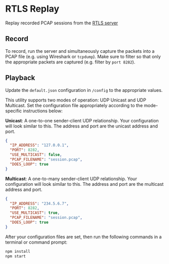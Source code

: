 # RTLS Replay
Replay recorded PCAP sessions from the [RTLS server](http://github.com/local-projects/lp.rtls-server)

## Record
To record, run the server and simultaneously capture the packets into a PCAP file (e.g. using Wireshark or `tcpdump`).
Make sure to filter so that only the appropriate packets are captured (e.g. filter by `port 8282`).

## Playback
Update the `default.json` configuration in `/config` to the appropriate values.

This utility supports two modes of operation: UDP Unicast and UDP Multicast. Set the configuration file appropriately according to the mode-specific instructions below:

**Unicast**: A one-to-one sender-client UDP relationship. Your configuration will look similar to this. The address and port are the unicast address and port.

```json
{
  "IP_ADDRESS": "127.0.0.1",
  "PORT": 8282,
  "USE_MULTICAST": false,
  "PCAP_FILENAME": "session.pcap",
  "DOES_LOOP": true
}
```

**Multicast**: A one-to-many sender-client UDP relationship. Your configuration will look similar to this. The address and port are the multicast address and port.

```json
{
  "IP_ADDRESS": "234.5.6.7",
  "PORT": 8282,
  "USE_MULTICAST": true,
  "PCAP_FILENAME": "session.pcap",
  "DOES_LOOP": true
}
```

After your configuration files are set, then run the following commands in a terminal or command prompt:

```bash
npm install
npm start
```
